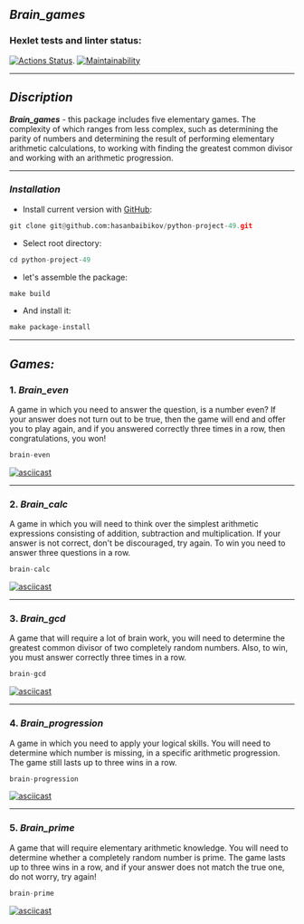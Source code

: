 ## ***Brain_games***

### Hexlet tests and linter status:
[![Actions Status](https://github.com/hasanbaibikov/python-project-49/workflows/hexlet-check/badge.svg)](https://github.com/hasanbaibikov/python-project-49/actions).
[![Maintainability](https://api.codeclimate.com/v1/badges/5c48c65296eb2dc70c17/maintainability)](https://codeclimate.com/github/hasanbaibikov/python-project-49/maintainability)
_____

## ***Discription***

***Brain_games*** - this package includes five elementary games. The complexity of which ranges from less complex, such as determining the parity of numbers and determining the result of performing elementary arithmetic calculations, to working with finding the greatest common divisor and working with an arithmetic progression.

_______

### ***Installation***

* Install current version with [GitHub](https://github.com/hasanbaibikov/python-project-49):
```python
git clone git@github.com:hasanbaibikov/python-project-49.git
```

* Select root directory:
```python
cd python-project-49
```


* let's assemble the package:
```python
make build
```
* And install it:
```python
make package-install
```

______

## ***Games:***

### 1. ***Brain_even***
A game in which you need to answer the question, is a number even? If your answer does not turn out to be true, then the game will end and offer you to play again, and if you answered correctly three times in a row, then congratulations, you won!
```python
brain-even
```
[![asciicast](https://asciinema.org/a/sX9Re3DU1lbBWrnxSY5VFyn6f.svg)](https://asciinema.org/a/sX9Re3DU1lbBWrnxSY5VFyn6f)

______

### 2. ***Brain_calc***
A game in which you will need to think over the simplest arithmetic expressions consisting of addition, subtraction and multiplication. If your answer is not correct, don't be discouraged, try again. To win you need to answer three questions in a row.

```python
brain-calc
```

[![asciicast](https://asciinema.org/a/hyrPqrWXU9NPpyE7i4ME6BAf9.svg)](https://asciinema.org/a/hyrPqrWXU9NPpyE7i4ME6BAf9)

______

### 3. ***Brain_gcd***
A game that will require a lot of brain work, you will need to determine the greatest common divisor of two completely random numbers.
Also, to win, you must answer correctly three times in a row.

```python
brain-gcd
```

[![asciicast](https://asciinema.org/a/0Nxmq1DLqUifp9FVqFZxe8wgJ.svg)](https://asciinema.org/a/0Nxmq1DLqUifp9FVqFZxe8wgJ)

________

### 4. ***Brain_progression***
A game in which you need to apply your logical skills. You will need to determine which number is missing, in a specific arithmetic progression. The game still lasts up to three wins in a row.
```python
brain-progression
```

[![asciicast](https://asciinema.org/a/9ZZgGkNpCOK5t46yThz26cF6p.svg)](https://asciinema.org/a/9ZZgGkNpCOK5t46yThz26cF6p)

_______

### 5. ***Brain_prime***
A game that will require elementary arithmetic knowledge. You will need to determine whether a completely random number is prime. The game lasts up to three wins in a row, and if your answer does not match the true one, do not worry, try again!
```python
brain-prime
```

[![asciicast](https://asciinema.org/a/KYTzOdYczF1tLJfj1rERo0rVS.svg)](https://asciinema.org/a/KYTzOdYczF1tLJfj1rERo0rVS)
